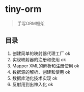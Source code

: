 # tiny-orm
> 手写ORM框架
## 目录
1. 创建简单的映射器代理工厂 ok
2. 实现映射器的注册和使用 ok
3. Mapper XML的解析和注册使用 ok
4. 数据源的解析、创建和使用 ok
5. 数据库池化技术实现 ok
6. 反射用到出神入化 ok
